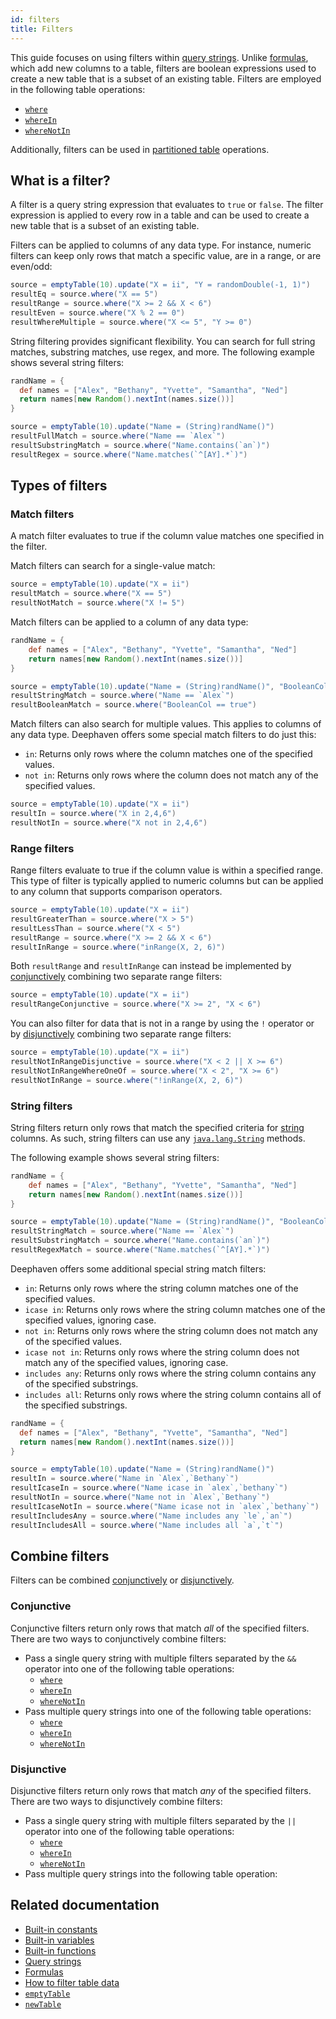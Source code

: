 ```yaml
---
id: filters
title: Filters
---
```


This guide focuses on using filters within [query strings](./query-string-overview.md). Unlike [formulas](./formulas.md), which add new columns to a table, filters are boolean expressions used to create a new table that is a subset of an existing table. Filters are employed in the following table operations:

- [`where`](../reference/table-operations/filter/where.md)
- [`whereIn`](../reference/table-operations/filter/where-in.md)
- [`whereNotIn`](../reference/table-operations/filter/where-not-in.md)

Additionally, filters can be used in [partitioned table](./partitioned-tables.md) operations.

## What is a filter?

A filter is a query string expression that evaluates to `true` or `false`. The filter expression is applied to every row in a table and can be used to create a new table that is a subset of an existing table.

Filters can be applied to columns of any data type. For instance, numeric filters can keep only rows that match a specific value, are in a range, or are even/odd:

```groovy order=source,resultEq,resultRange,resultEven,resultWhereMultiple
source = emptyTable(10).update("X = ii", "Y = randomDouble(-1, 1)")
resultEq = source.where("X == 5")
resultRange = source.where("X >= 2 && X < 6")
resultEven = source.where("X % 2 == 0")
resultWhereMultiple = source.where("X <= 5", "Y >= 0")
```

String filtering provides significant flexibility. You can search for full string matches, substring matches, use regex, and more. The following example shows several string filters:

```groovy order=source,resultFullMatch,resultSubstringMatch,resultRegex
randName = {
  def names = ["Alex", "Bethany", "Yvette", "Samantha", "Ned"]
  return names[new Random().nextInt(names.size())]
}

source = emptyTable(10).update("Name = (String)randName()")
resultFullMatch = source.where("Name == `Alex`")
resultSubstringMatch = source.where("Name.contains(`an`)")
resultRegex = source.where("Name.matches(`^[AY].*`)")
```

## Types of filters

### Match filters

A match filter evaluates to true if the column value matches one specified in the filter.

Match filters can search for a single-value match:

```groovy order=source,resultMatch,resultNotMatch
source = emptyTable(10).update("X = ii")
resultMatch = source.where("X == 5")
resultNotMatch = source.where("X != 5")
```

Match filters can be applied to a column of any data type:

```groovy order=source,resultStringMatch,resultBooleanMatch
randName = {
    def names = ["Alex", "Bethany", "Yvette", "Samantha", "Ned"]
    return names[new Random().nextInt(names.size())]
}

source = emptyTable(10).update("Name = (String)randName()", "BooleanCol = randomBool()")
resultStringMatch = source.where("Name == `Alex`")
resultBooleanMatch = source.where("BooleanCol == true")
```

Match filters can also search for multiple values. This applies to columns of any data type. Deephaven offers some special match filters to do just this:

- `in`: Returns only rows where the column matches one of the specified values.
- `not in`: Returns only rows where the column does not match any of the specified values.

```groovy order=source,resultIn,resultNotIn
source = emptyTable(10).update("X = ii")
resultIn = source.where("X in 2,4,6")
resultNotIn = source.where("X not in 2,4,6")
```

### Range filters

Range filters evaluate to true if the column value is within a specified range. This type of filter is typically applied to numeric columns but can be applied to any column that supports comparison operators.

```groovy order=source,resultGreaterThan,resultLessThan,resultRange,resultInRange
source = emptyTable(10).update("X = ii")
resultGreaterThan = source.where("X > 5")
resultLessThan = source.where("X < 5")
resultRange = source.where("X >= 2 && X < 6")
resultInRange = source.where("inRange(X, 2, 6)")
```

Both `resultRange` and `resultInRange` can instead be implemented by [conjunctively](#conjunctive) combining two separate range filters:

```groovy order=source,resultRangeConjunctive
source = emptyTable(10).update("X = ii")
resultRangeConjunctive = source.where("X >= 2", "X < 6")
```

You can also filter for data that is not in a range by using the `!` operator or by [disjunctively](#disjunctive) combining two separate range filters:

```groovy order=source,resultNotInRangeWhereOneOf,resultNotInRangeDisjunctive,resultNotInRange
source = emptyTable(10).update("X = ii")
resultNotInRangeDisjunctive = source.where("X < 2 || X >= 6")
resultNotInRangeWhereOneOf = source.where("X < 2", "X >= 6")
resultNotInRange = source.where("!inRange(X, 2, 6)")
```

### String filters

String filters return only rows that match the specified criteria for [string](./strings.md) columns. As such, string filters can use any [`java.lang.String`](https://docs.oracle.com/en/java/javase/17/docs/api/java.base/java/lang/String.html) methods.

The following example shows several string filters:

```groovy order=source,resultStringMatch,resultSubstringMatch,resultRegexMatch
randName = {
    def names = ["Alex", "Bethany", "Yvette", "Samantha", "Ned"]
    return names[new Random().nextInt(names.size())]
}

source = emptyTable(10).update("Name = (String)randName()", "BooleanCol = randomBool()")
resultStringMatch = source.where("Name == `Alex`")
resultSubstringMatch = source.where("Name.contains(`an`)")
resultRegexMatch = source.where("Name.matches(`^[AY].*`)")
```

Deephaven offers some additional special string match filters:

- `in`: Returns only rows where the string column matches one of the specified values.
- `icase in`: Returns only rows where the string column matches one of the specified values, ignoring case.
- `not in`: Returns only rows where the string column does not match any of the specified values.
- `icase not in`: Returns only rows where the string column does not match any of the specified values, ignoring case.
- `includes any`: Returns only rows where the string column contains any of the specified substrings.
- `includes all`: Returns only rows where the string column contains all of the specified substrings.

```groovy order=source,resultIn,resultIcaseIn,resultNotIn,resultIcaseNotIn,resultIncludesAny,resultIncludesAll
randName = {
  def names = ["Alex", "Bethany", "Yvette", "Samantha", "Ned"]
  return names[new Random().nextInt(names.size())]
}

source = emptyTable(10).update("Name = (String)randName()")
resultIn = source.where("Name in `Alex`,`Bethany`")
resultIcaseIn = source.where("Name icase in `alex`,`bethany`")
resultNotIn = source.where("Name not in `Alex`,`Bethany`")
resultIcaseNotIn = source.where("Name icase not in `alex`,`bethany`")
resultIncludesAny = source.where("Name includes any `le`,`an`")
resultIncludesAll = source.where("Name includes all `a`,`t`")
```

## Combine filters

Filters can be combined [conjunctively](#conjunctive) or [disjunctively](#disjunctive).

### Conjunctive

Conjunctive filters return only rows that match _all_ of the specified filters. There are two ways to conjunctively combine filters:

- Pass a single query string with multiple filters separated by the `&&` operator into one of the following table operations:
  - [`where`](../reference/table-operations/filter/where.md)
  - [`whereIn`](../reference/table-operations/filter/where-in.md)
  - [`whereNotIn`](../reference/table-operations/filter/where-not-in.md)
- Pass multiple query strings into one of the following table operations:
  - [`where`](../reference/table-operations/filter/where.md)
  - [`whereIn`](../reference/table-operations/filter/where-in.md)
  - [`whereNotIn`](../reference/table-operations/filter/where-not-in.md)

### Disjunctive

Disjunctive filters return only rows that match _any_ of the specified filters. There are two ways to disjunctively combine filters:

- Pass a single query string with multiple filters separated by the `||` operator into one of the following table operations:
  - [`where`](../reference/table-operations/filter/where.md)
  - [`whereIn`](../reference/table-operations/filter/where-in.md)
  - [`whereNotIn`](../reference/table-operations/filter/where-not-in.md)
- Pass multiple query strings into the following table operation:

## Related documentation

- [Built-in constants](./built-in-constants.md)
- [Built-in variables](./built-in-variables.md)
- [Built-in functions](./built-in-functions.md)
- [Query strings](./query-string-overview.md)
- [Formulas](./formulas.md)
- [How to filter table data](./filters.md)
- [`emptyTable`](../reference/table-operations/create/emptyTable.md)
- [`newTable`](../reference/table-operations/create/newTable.md)

